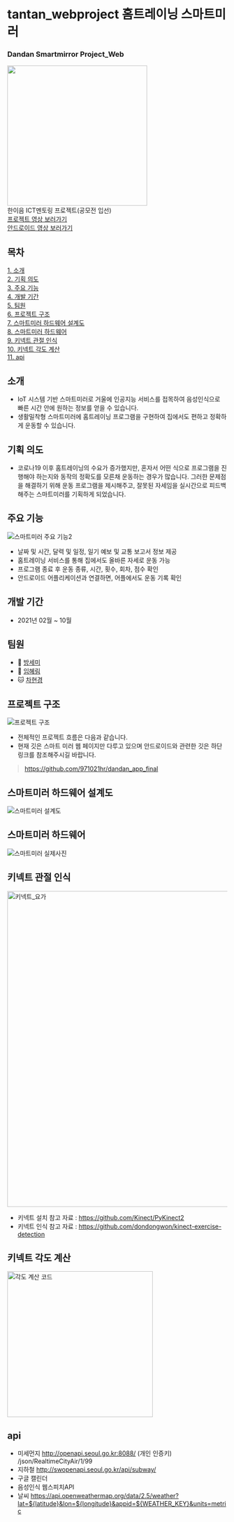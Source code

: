 # tantan_webproject 홈트레이닝 스마트미러

### Dandan Smartmirror Project_Web

<img src="https://user-images.githubusercontent.com/31493835/139200109-0af92dd6-c1e5-451c-99cc-8636d6954762.png"  width="320" height="320"/><br>
한이음 ICT멘토링 프로젝트(공모전 입선)<br>
[프로젝트 영상 보러가기](https://youtu.be/Zfjd85sxkeU)<br>
[안드로이드 영상 보러가기](https://youtu.be/PzXwCY-_qAM)

## 목차<br>
[1. 소개](#소개)<br>
[2. 기획 의도](#기획-의도)<br>
[3. 주요 기능](#주요-기능)<br>
[4. 개발 기간](#개발-기간)<br>
[5. 팀원](#팀원)<br>
[6. 프로젝트 구조](#프로젝트-구조)<br>
[7. 스마트미러 하드웨어 설계도](#스마트미러-하드웨어-설계도)<br>
[8. 스마트미러 하드웨어](#스마트미러-하드웨어)<br>
[9. 키넥트 관절 인식](#키넥트-관절-인식)<br>
[10. 키넥트 각도 계산](#키넥트-각도-계산)<br>
[11. api](#api)<br>

## 소개
- IoT 시스템 기반 스마트미러로 거울에 인공지능 서비스를 접목하여 음성인식으로 빠른 시간 안에 원하는 정보를 얻을 수 있습니다.
- 생활밀착형 스마트미러에 홈트레이닝 프로그램을 구현하여 집에서도 편하고 정확하게 운동할 수 있습니다.

## 기획 의도
- 코로나19 이후 홈트레이닝의 수요가 증가했지만, 혼자서 어떤 식으로 프로그램을 진행해야 하는지와 동작의 정확도를 모른채 운동하는 경우가 많습니다. 그러한 문제점을 해결하기 위해 운동 프로그램을 제시해주고, 잘못된 자세임을 실시간으로 피드백해주는 스마트미러를 기획하게 되었습니다.

## 주요 기능
![스마트미러 주요 기능2](https://user-images.githubusercontent.com/57987459/139219220-cc582252-4f06-4e83-9cdc-ba23917c0370.jpg)
- 날짜 및 시간, 달력 및 일정, 일기 예보 및 교통 보고서 정보 제공
- 홈트레이닝 서비스를 통해 집에서도 올바른 자세로 운동 가능
- 프로그램 종료 후 운동 종류, 시간, 횟수, 회차, 점수 확인
- 안드로이드 어플리케이션과 연결하면, 어플에서도 운동 기록 확인

## 개발 기간
- 2021년 02월 ~ 10월

## 팀원
- 🐶 [방세미](https://github.com/semibang) 
- 🐰 [임혜림](https://github.com/HyerimLim)
- 🐱 [차현경](https://github.com/CHA-HK)


## 프로젝트 구조
![프로젝트 구조](https://user-images.githubusercontent.com/57987459/139219376-142b04fb-0c46-4f2f-a11a-f2bc3d37a85a.png)
- 전체적인 프로젝트 흐름은 다음과 같습니다. 
- 현재 깃은 스마트 미러 웹 페이지만 다루고 있으며 안드로이드와 관련한 깃은 하단 링크를 참조해주시길 바랍니다.
> https://github.com/971021hr/dandan_app_final

## 스마트미러 하드웨어 설계도
![스마트미러 설계도](https://user-images.githubusercontent.com/57987459/139213043-55874919-cc77-48f1-8fbc-73927d299621.png)

## 스마트미러 하드웨어
![스마트미러 실제사진](https://user-images.githubusercontent.com/57987459/139213435-e129c327-698b-4d6a-a106-7e0e59e0bc26.png)

## 키넥트 관절 인식
<img width="721" alt="키넥트_요가" src="https://user-images.githubusercontent.com/57987459/139360213-e8d9649f-4f0e-4972-b2e4-4a5cf7f659b9.png"><br>
- 키넥트 설치 참고 자료 : https://github.com/Kinect/PyKinect2 <br>
- 키넥트 인식 참고 자료 : https://github.com/dondongwon/kinect-exercise-detection

## 키넥트 각도 계산
<img width="333" alt="각도 계산 코드" src="https://user-images.githubusercontent.com/57987459/139363176-34220852-b89e-4324-8f72-0bdd707491ab.PNG"><br>

## api
- 미세먼지 http://openapi.seoul.go.kr:8088/ (개인 인증키) /json/RealtimeCityAir/1/99
- 지하철 http://swopenapi.seoul.go.kr/api/subway/
- 구글 캘린더 
- 음성인식 웹스피치API
- 날씨 https://api.openweathermap.org/data/2.5/weather?lat=${latitude}&lon=${longitude}&appid=${WEATHER_KEY}&units=metric
